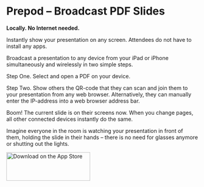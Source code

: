 # Prepod – Broadcast PDF Slides
**Locally. No Internet needed.**

Instantly show your presentation on any screen. Attendees do not have to install any apps.

Broadcast a presentation to any device from your iPad or iPhone simultaneously and wirelessly in two simple steps.

Step One. Select and open a PDF on your device.

Step Two. Show others the QR-code that they can scan and join them to your presentation from any web browser. Alternatively, they can manually enter the IP-address into a web browser address bar.

Boom! The current slide is on their screens now. When you change pages, all other connected devices instantly do the same.

Imagine everyone in the room is watching your presentation in front of them, holding the slide in their hands – there is no need for glasses anymore or shutting out the lights.

[<img src="https://aplekhanov.github.io/prepod-app/assets/appstore.png" width=220 height=75 alt="Download on the App Store">](https://apps.apple.com/us/app/prepod-broadcast-pdf-slides/id1201133227?uo=4)
